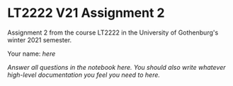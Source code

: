 # LT2222 V21 Assignment 2

Assignment 2 from the course LT2222 in the University of Gothenburg's winter 2021 semester.

Your name: *here*

*Answer all questions in the notebook here.  You should also write whatever high-level documentation you feel you need to here.*
